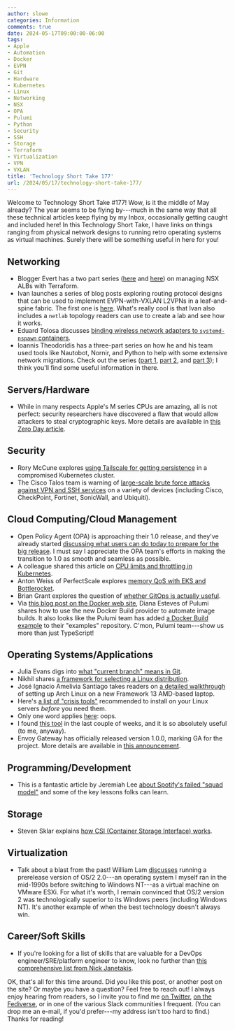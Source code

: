 ```yaml
---
author: slowe
categories: Information
comments: true
date: 2024-05-17T09:00:00-06:00
tags:
- Apple
- Automation
- Docker
- EVPN
- Git
- Hardware
- Kubernetes
- Linux
- Networking
- NSX
- OPA
- Pulumi
- Python
- Security
- SSH
- Storage
- Terraform
- Virtualization
- VPN
- VXLAN
title: 'Technology Short Take 177'
url: /2024/05/17/technology-short-take-177/
---
```


Welcome to Technology Short Take #177! Wow, is it the middle of May already? The year seems to be flying by---much in the same way that all these technical articles keep flying by my Inbox, occasionally getting caught and included here! In this Technology Short Take, I have links on things ranging from physical network designs to running retro operating systems as virtual machines. Surely there will be something useful in here for you!<!--more-->

## Networking

* Blogger Evert has a two part series ([here][link-7] and [here][link-3]) on managing NSX ALBs with Terraform.
* Ivan launches a series of blog posts exploring routing protocol designs that can be used to implement EVPN-with-VXLAN L2VPNs in a leaf-and-spine fabric. The first one is [here][link-17]. What's really cool is that Ivan also includes a `netlab` topology readers can use to create a lab and see how it works.
* Eduard Tolosa discusses [binding wireless network adapters to `systemd-nspawn` containers][link-20].
* Ioannis Theodoridis has a three-part series on how he and his team used tools like Nautobot, Nornir, and Python to help with some extensive network migrations. Check out the series ([part 1][link-25], [part 2][link-26], and [part 3][link-27]); I think you'll find some useful information in there.

## Servers/Hardware

* While in many respects Apple's M series CPUs are amazing, all is not perfect: security researchers have discovered a flaw that would allow attackers to steal cryptographic keys. More details are available in [this Zero Day article][link-14].

## Security

* Rory McCune explores [using Tailscale for getting persistence][link-15] in a compromised Kubernetes cluster.
* The Cisco Talos team is warning of [large-scale brute force attacks against VPN and SSH services][link-18] on a variety of devices (including Cisco, CheckPoint, Fortinet, SonicWall, and Ubiquiti).

## Cloud Computing/Cloud Management

* Open Policy Agent (OPA) is approaching their 1.0 release, and they've already started [discussing what users can do today to prepare for the big release][link-2]. I must say I appreciate the OPA team's efforts in making the transition to 1.0 as smooth and seamless as possible.
* A colleague shared this article on [CPU limits and throttling in Kubernetes][link-4].
* Anton Weiss of PerfectScale explores [memory QoS with EKS and Bottlerocket][link-21].
* Brian Grant explores the question of [whether GitOps is actually useful][link-11].
* Via [this blog post on the Docker web site][link-22], Diana Esteves of Pulumi shares how to use the new Docker Build provider to automate image builds. It also looks like the Pulumi team has added [a Docker Build example][link-23] to their "examples" repository. C'mon, Pulumi team---show us more than just TypeScript!

## Operating Systems/Applications

* Julia Evans digs into [what "current branch" means in Git][link-5].
* Nikhil shares [a framework for selecting a Linux distribution][link-6].
* José Ignacio Amelivia Santiago takes readers on [a detailed walkthrough][link-8] of setting up Arch Linux on a new Framework 13 AMD-based laptop.
* Here's [a list of "crisis tools"][link-9] recommended to install on your Linux servers _before_ you need them.
* Only one word applies [here][link-12]: oops.
* I found [this tool][link-13] in the last couple of weeks, and it is so absolutely useful (to me, anyway).
* Envoy Gateway has officially released version 1.0.0, marking GA for the project. More details are available in [this announcement][link-19].

## Programming/Development

* This is a fantastic article by Jeremiah Lee [about Spotify's failed "squad model"][link-10] and some of the key lessons folks can learn.

## Storage

* Steven Sklar explains [how CSI (Container Storage Interface) works][link-16].

## Virtualization

* Talk about a blast from the past! William Lam [discusses][link-1] running a prerelease version of OS/2 2.0---an operating system I myself ran in the mid-1990s before switching to Windows NT---as a virtual machine on VMware ESXi. For what it's worth, I remain convinced that OS/2 version 2 was technologically superior to its Windows peers (including Windows NT). It's another example of when the best technology doesn't always win.

## Career/Soft Skills

* If you're looking for a list of skills that are valuable for a DevOps engineer/SRE/platform engineer to know, look no further than [this comprehensive list from Nick Janetakis][link-24].

OK, that's all for this time around. Did you like this post, or another post on the site? Or maybe you have a question? Feel free to reach out! I always enjoy hearing from readers, so I invite you to find me [on Twitter][link-99], [on the Fediverse][link-30], or in one of the various Slack communities I frequent. (You can drop me an e-mail, if you'd prefer---my address isn't too hard to find.) Thanks for reading!

[link-1]: https://williamlam.com/2024/03/pre-release-microsoft-os-2-2-0-on-esxi.html
[link-2]: https://blog.openpolicyagent.org/opa-1-0-is-coming-heres-what-you-need-to-know-c8fb0d258368
[link-3]: https://www.amcom.io/posts/managing-nsx-alb-with-terraform-part-2
[link-4]: https://www.numeratorengineering.com/requests-are-all-you-need-cpu-limits-and-throttling-in-kubernetes/
[link-5]: https://jvns.ca/blog/2024/03/22/the-current-branch-in-git/
[link-6]: https://www.unsungnovelty.org/posts/01/2024/a-linux-distro-recommendation-framework-and-my-picks-for-2024/
[link-7]: https://www.amcom.io/posts/managing-nsx-alb-with-terraform-part-1/
[link-8]: https://namelivia.com/i-switched-to-a-framework-amd-13/
[link-9]: https://www.brendangregg.com/blog/2024-03-24/linux-crisis-tools.html
[link-10]: https://www.jeremiahlee.com/posts/failed-squad-goals/
[link-11]: https://medium.com/@briankgrant/is-gitops-actually-useful-a1c851ba99d8
[link-12]: https://thehftguy.com/2023/11/14/the-linux-kernel-has-been-accidentally-hardcoded-to-a-maximum-of-8-cores-for-nearly-20-years/
[link-13]: https://difftastic.wilfred.me.uk/
[link-14]: https://www.zetter-zeroday.com/apple-chips/
[link-15]: https://raesene.github.io/blog/2024/03/24/Using-Tailscale-for-persistence/
[link-16]: https://sklar.rocks/how-container-storage-interface-works/
[link-17]: https://blog.ipspace.net/2024/04/evpn-designs-vxlan-leaf-spine-fabric.html
[link-18]: https://www.bleepingcomputer.com/news/security/cisco-warns-of-large-scale-brute-force-attacks-against-vpn-services/
[link-19]: https://gateway.envoyproxy.io/announcements/v1.0/
[link-20]: https://blog.nspawn.org/posts/wireless-adapters-on-systemd-nspawn-containers/
[link-21]: https://www.perfectscale.io/blog/cgroups-and-memoryqos-w-bottlerocket
[link-22]: https://www.docker.com/blog/pulumi-and-docker-build-cloud/
[link-23]: https://github.com/pulumi/examples/tree/master/dockerbuildcloud-ts
[link-24]: https://nickjanetakis.com/blog/120-skills-i-use-in-an-sre-platform-devops-developer-position
[link-25]: https://www.mythryll.com/?p=1976
[link-26]: https://www.mythryll.com/?p=2237
[link-27]: https://www.mythryll.com/?p=2238
[link-30]: https://fosstodon.org/@scottslowe
[link-99]: https://twitter.com/scott_lowe
